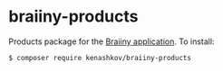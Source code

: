 # braiiny-products

Products package for the [Braiiny application](https://github.com/kenashkov/braiiny). To install:
```
$ composer require kenashkov/braiiny-products
```